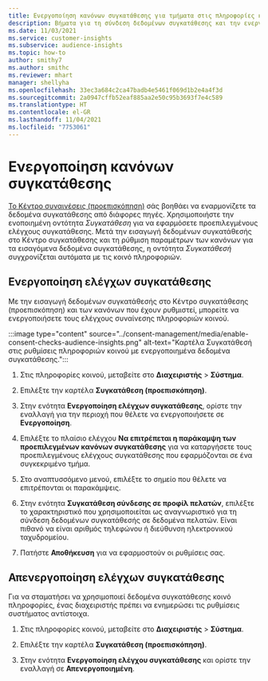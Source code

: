 ```yaml
---
title: Ενεργοποίηση κανόνων συγκατάθεσης για τμήματα στις πληροφορίες κοινού
description: Βήματα για τη σύνδεση δεδομένων συγκατάθεσης και την ενεργοποίηση ελέγχων συγκατάθεσης πληροφορίων κοινού.
ms.date: 11/03/2021
ms.service: customer-insights
ms.subservice: audience-insights
ms.topic: how-to
author: smithy7
ms.author: smithc
ms.reviewer: mhart
manager: shellyha
ms.openlocfilehash: 33ec3a684c2ca47badb4e5461f069d1b2e4a4f3d
ms.sourcegitcommit: 2a0947cffb52eaf885aa2e50c95b3693f7e4c589
ms.translationtype: HT
ms.contentlocale: el-GR
ms.lasthandoff: 11/04/2021
ms.locfileid: "7753061"
---
```

# <a name="activate-consent-rules"></a>Ενεργοποίηση κανόνων συγκατάθεσης

[Το Κέντρο συναινέσεις (προεπισκόπηση)](../consent-management/overview.md) σάς βοηθάει να εναρμονίζετε τα δεδομένα συγκατάθεσης από διάφορες πηγές. Χρησιμοποιήστε την ενοποιημένη οντότητα *Συγκατάθεση* για να εφαρμόσετε προεπιλεγμένους ελέγχους συγκατάθεσης. Μετά την εισαγωγή δεδομένων συγκατάθεσής στο Κέντρο συγκατάθεσης και τη ρύθμιση παραμέτρων των κανόνων για τα εισαγόμενα δεδομένα συγκατάθεσης, η οντότητα *Συγκατάθεσή* συγχρονίζεται αυτόματα με τις κοινό πληροφοριών.

## <a name="enable-consent-checks"></a>Ενεργοποίηση ελέγχων συγκατάθεσης

Με την εισαγωγή δεδομένων συγκατάθεσής στο Κέντρο συγκατάθεσης (προεπισκόπηση) και των κανόνων που έχουν ρυθμιστεί, μπορείτε να ενεργοποιήσετε τους ελέγχους συναίνεσης πληροφοριών κοινού. 

:::image type="content" source="../consent-management/media/enable-consent-checks-audience-insights.png" alt-text="Καρτέλα Συγκατάθεσή στις ρυθμίσεις πληροφοριών κοινού με ενεργοποιημένα δεδομένα συγκατάθεσης.":::

1. Στις πληροφορίες κοινού, μεταβείτε στο **Διαχειριστής** > **Σύστημα**.

1. Επιλέξτε την καρτέλα **Συγκατάθεση (προεπισκόπηση)**.

1. Στην ενότητα **Ενεργοποίηση ελέγχων συγκατάθεσης**, ορίστε την εναλλαγή για την περιοχή που θέλετε να ενεργοποιήσετε σε **Ενεργοποίηση**.

1. Επιλέξτε το πλαίσιο ελέγχου **Να επιτρέπεται η παράκαμψη των προεπιλεγμένων κανόνων συγκατάθεσης** για να καταργήσετε τους προεπιλεγμένους ελέγχους συγκατάθεσης που εφαρμόζονται σε ένα συγκεκριμένο τμήμα. 

1. Στο αναπτυσσόμενο μενού, επιλέξτε το σημείο που θέλετε να επιτρέπονται οι παρακάμψεις.     

1. Στην ενότητα **Συγκατάθεση σύνδεσης σε προφίλ πελατών**, επιλέξτε το χαρακτηριστικό που χρησιμοποιείται ως αναγνωριστικό για τη σύνδεση δεδομένων συγκατάθεσής σε δεδομένα πελατών. Είναι πιθανό να είναι αριθμός τηλεφώνου ή διεύθυνση ηλεκτρονικού ταχυδρομείου. 

1. Πατήστε **Αποθήκευση** για να εφαρμοστούν οι ρυθμίσεις σας.

## <a name="disable-consent-checks"></a>Απενεργοποίηση ελέγχων συγκατάθεσης

Για να σταματήσει να χρησιμοποιεί δεδομένα συγκατάθεσης κοινό πληροφορίες, ένας διαχειριστής πρέπει να ενημερώσει τις ρυθμίσεις συστήματος αντίστοιχα.

1. Στις πληροφορίες κοινού, μεταβείτε στο **Διαχειριστής** > **Σύστημα**.

1. Επιλέξτε την καρτέλα **Συγκατάθεση (προεπισκόπηση)**.

1. Στην ενότητα **Ενεργοποίηση ελέγχου συγκατάθεσης** και ορίστε την εναλλαγή σε **Απενεργοποιημένη**.
